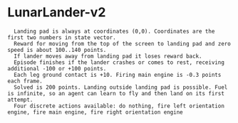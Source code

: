 # LunarLander-v2

      Landing pad is always at coordinates (0,0). Coordinates are the first two numbers in state vector. 
      Reward for moving from the top of the screen to landing pad and zero speed is about 100..140 points. 
      If lander moves away from landing pad it loses reward back. 
      Episode finishes if the lander crashes or comes to rest, receiving additional -100 or +100 points. 
      Each leg ground contact is +10. Firing main engine is -0.3 points each frame. 
      Solved is 200 points. Landing outside landing pad is possible. Fuel is infinite, so an agent can learn to fly and then land on its first attempt. 
      Four discrete actions available: do nothing, fire left orientation engine, fire main engine, fire right orientation engine
      
      
  
